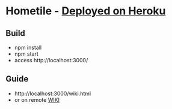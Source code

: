 # Hometile - [Deployed on Heroku](https://fathomless-oasis-30046.herokuapp.com/)
## Build
- npm install
- npm start
- access http://localhost:3000/

## Guide
- http://localhost:3000/wiki.html
- or on remote [WIKI](https://fathomless-oasis-30046.herokuapp.com/wiki.html)
